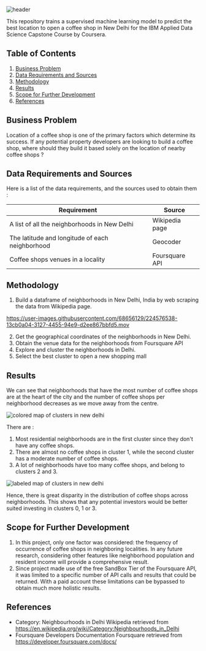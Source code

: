 ![header](https://github.com/ananya-k15/coffee_clusters/blob/master/assets/header.png)

This repository trains a supervised machine learning model to predict the best location to open a coffee shop in New Delhi for the IBM Applied Data Science Capstone Course by Coursera.

## Table of Contents

1. [Business Problem](#0)<br>
2. [Data Requirements and Sources](#1)<br>
3. [Methodology](#2)<br>
4. [Results](#3)<br>
5. [Scope for Further Development](#4)<br>
6. [References](#5)<br>

## Business Problem <a id="0"></a>

Location of a coffee shop is one of the primary factors which determine its success. If any potential property developers are looking to build a coffee shop, where should they build it based solely on the location of nearby coffee shops ?

## Data Requirements and Sources <a id="1"></a>

Here is a list of the data requirements, and the sources used to obtain them :

| Requirement                                     | Source         |
| ----------------------------------------------- | -------------- |
| A list of all the neighborhoods in New Delhi    | Wikipedia page |
| The latitude and longitude of each neighborhood | Geocoder       |
| Coffee shops venues in a locality               | Foursquare API |

## Methodology <a id="2"></a>

1. Build a dataframe of neighborhoods in New Delhi, India by web scraping the data from Wikipedia page.

https://user-images.githubusercontent.com/68656129/224576538-13cb0a04-3127-4455-94e9-d2ee867bbfd5.mov

2. Get the geographical coordinates of the neighborhoods in New Delhi.
3. Obtain the venue data for the neighborhoods from Foursquare API
4. Explore and cluster the neighborhoods in Delhi.
5. Select the best cluster to open a new shopping mall

## Results <a id="3"></a>

We can see that neighborhoods that have the most number of coffee shops are at the heart of the city and the number of coffee shops per neighborhood decreases as we move away from the centre.

![colored map of clusters in new delhi](https://github.com/ananya-k15/coffee_clusters/blob/master/assets/results-1.png)

There are :
1. Most residential neighborhoods are in the first cluster since they don't have any coffee shops.
2. There are almost no coffee shops in cluster 1, while the second cluster has a moderate number of coffee shops.
3. A lot of neighborhoods have too many coffee shops, and belong to clusters 2 and 3.

![labeled map of clusters in new delhi](https://github.com/ananya-k15/coffee_clusters/blob/master/assets/results-2.png)

Hence, there is great disparity in the distribution of coffee shops across neighborhoods. This shows that any potential investors would be better suited investing in clusters 0, 1 or 3.

## Scope for Further Development <a id="4"></a>

1. In this project, only one factor was considered: the frequency of occurrence of coffee shops in neighboring localities. In any future research, considering other features like neighborhood population and resident income will provide a comprehensive result. 
2. Since project made use of the free SandBox Tier of the Foursquare API, it was limited to a specific number of API calls and results that could be returned. With a paid account these limitations can be bypassed to obtain much more holistic results.

## References <a id="5"></a>

- Category: Neighbourhoods in Delhi Wikipedia retrieved from https://en.wikipedia.org/wiki/Category:Neighbourhoods_in_Delhi 
- Foursquare Developers Documentation Foursquare retrieved from https://developer.foursquare.com/docs/
